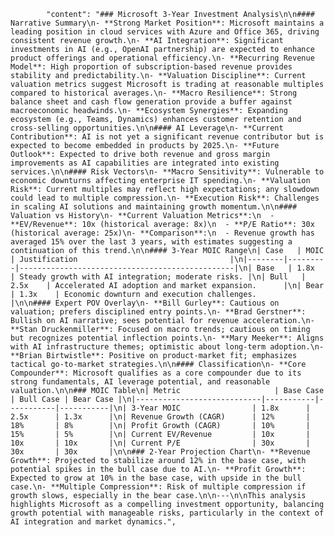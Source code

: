             "content": "### Microsoft 3-Year Investment Analysis\n\n#### Narrative Summary\n- **Strong Market Position**: Microsoft maintains a leading position in cloud services with Azure and Office 365, driving consistent revenue growth.\n- **AI Integration**: Significant investments in AI (e.g., OpenAI partnership) are expected to enhance product offerings and operational efficiency.\n- **Recurring Revenue Model**: High proportion of subscription-based revenue provides stability and predictability.\n- **Valuation Discipline**: Current valuation metrics suggest Microsoft is trading at reasonable multiples compared to historical averages.\n- **Macro Resilience**: Strong balance sheet and cash flow generation provide a buffer against macroeconomic headwinds.\n- **Ecosystem Synergies**: Expanding ecosystem (e.g., Teams, Dynamics) enhances customer retention and cross-selling opportunities.\n\n#### AI Leverage\n- **Current Contribution**: AI is not yet a significant revenue contributor but is expected to become embedded in products by 2025.\n- **Future Outlook**: Expected to drive both revenue and gross margin improvements as AI capabilities are integrated into existing services.\n\n#### Risk Vectors\n- **Macro Sensitivity**: Vulnerable to economic downturns affecting enterprise IT spending.\n- **Valuation Risk**: Current multiples may reflect high expectations; any slowdown could lead to multiple compression.\n- **Execution Risk**: Challenges in scaling AI solutions and maintaining growth momentum.\n\n#### Valuation vs History\n- **Current Valuation Metrics**:\n  - **EV/Revenue**: 10x (historical average: 8x)\n  - **P/E Ratio**: 30x (historical average: 25x)\n- **Comparison**:\n  - Revenue growth has averaged 15% over the last 3 years, with estimates suggesting a continuation of this trend.\n\n#### 3-Year MOIC Range\n| Case   | MOIC    | Justification                                  |\n|--------|---------|------------------------------------------------|\n| Base   | 1.8x    | Steady growth with AI integration; moderate risks. |\n| Bull   | 2.5x    | Accelerated AI adoption and market expansion.      |\n| Bear   | 1.3x    | Economic downturn and execution challenges.        |\n\n#### Expert POV Overlay\n- **Bill Gurley**: Cautious on valuation; prefers disciplined entry points.\n- **Brad Gerstner**: Bullish on AI narrative; sees potential for revenue acceleration.\n- **Stan Druckenmiller**: Focused on macro trends; cautious on timing but recognizes potential inflection points.\n- **Mary Meeker**: Aligns with AI infrastructure themes; optimistic about long-term adoption.\n- **Brian Birtwistle**: Positive on product-market fit; emphasizes tactical go-to-market strategies.\n\n#### Classification\n- **Core Compounder**: Microsoft qualifies as a core compounder due to its strong fundamentals, AI leverage potential, and reasonable valuation.\n\n### MOIC Table\n| Metric                     | Base Case | Bull Case | Bear Case |\n|----------------------------|-----------|-----------|-----------|\n| 3-Year MOIC                | 1.8x      | 2.5x      | 1.3x      |\n| Revenue Growth (CAGR)      | 12%       | 18%       | 8%        |\n| Profit Growth (CAGR)       | 10%       | 15%       | 5%        |\n| Current EV/Revenue         | 10x       | 10x       | 10x       |\n| Current P/E                | 30x       | 30x       | 30x       |\n\n### 2-Year Projection Chart\n- **Revenue Growth**: Projected to stabilize around 12% in the base case, with potential spikes in the bull case due to AI.\n- **Profit Growth**: Expected to grow at 10% in the base case, with upside in the bull case.\n- **Multiple Compression**: Risk of multiple compression if growth slows, especially in the bear case.\n\n---\n\nThis analysis highlights Microsoft as a compelling investment opportunity, balancing growth potential with manageable risks, particularly in the context of AI integration and market dynamics.",

